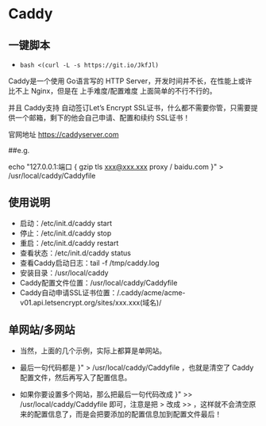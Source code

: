 # Caddy

## 一键脚本
- `bash <(curl -L -s https://git.io/JkfJl)`

Caddy是一个使用 Go语言写的 HTTP Server，开发时间并不长，在性能上或许比不上 Nginx，但是在 上手难度/配置难度 上面简单的不行不行的。

并且 Caddy支持 自动签订Let’s Encrypt SSL证书，什么都不需要你管，只需要提供一个邮箱，剩下的他会自己申请、配置和续约 SSL证书！

官网地址
https://caddyserver.com

##e.g.

echo "127.0.0.1:端口 {
 gzip
 tls xxx@xxx.xxx
 proxy / baidu.com
}" > /usr/local/caddy/Caddyfile

## 使用说明

- 启动：/etc/init.d/caddy start
- 停止：/etc/init.d/caddy stop
- 重启：/etc/init.d/caddy restart
- 查看状态：/etc/init.d/caddy status
- 查看Caddy启动日志：tail -f /tmp/caddy.log
- 安装目录：/usr/local/caddy
- Caddy配置文件位置：/usr/local/caddy/Caddyfile
- Caddy自动申请SSL证书位置：/.caddy/acme/acme-v01.api.letsencrypt.org/sites/xxx.xxx(域名)/

## 单网站/多网站

- 当然，上面的几个示例，实际上都算是单网站。

- 最后一句代码都是 }" > /usr/local/caddy/Caddyfile ，也就是清空了 Caddy配置文件，然后再写入了配置信息。

- 如果你要设置多个网站，那么把最后一句代码改成 }" >> /usr/local/caddy/Caddyfile 即可，注意是把 > 改成 >> ，这样就不会清空原来的配置信息了，而是会把要添加的配置信息加到配置文件最后！
